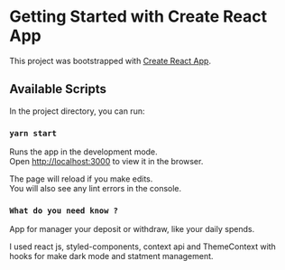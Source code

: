 # Getting Started with Create React App

This project was bootstrapped with [Create React App](https://github.com/facebook/create-react-app).

## Available Scripts

In the project directory, you can run:

### `yarn start`

Runs the app in the development mode.\
Open [http://localhost:3000](http://localhost:3000) to view it in the browser.

The page will reload if you make edits.\
You will also see any lint errors in the console.

### `What do you need know ?`

App for manager your deposit or withdraw, like your daily spends.

I used react js, styled-components, context api and ThemeContext with hooks for make dark mode and statment management.
